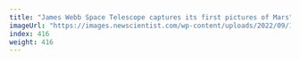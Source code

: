 ```yaml
---
title: "James Webb Space Telescope captures its first pictures of Mars"
imageUrl: "https://images.newscientist.com/wp-content/uploads/2022/09/19132953/SEI_126060584.jpg?width=600"
index: 416
weight: 416
---
```

